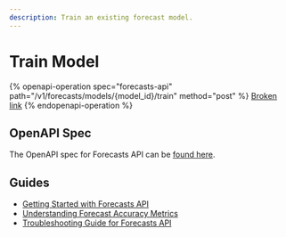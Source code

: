 ```yaml
---
description: Train an existing forecast model.
---
```


# Train Model

{% openapi-operation spec="forecasts-api" path="/v1/forecasts/models/{model_id}/train" method="post" %}
[Broken link](broken-reference)
{% endopenapi-operation %}

## OpenAPI Spec

The OpenAPI spec for Forecasts API can be [found here](https://api.predicthq.com/docs/?urls.primaryName=Forecasts+API).

## Guides

* [Getting Started with Forecasts API](https://docs.predicthq.com/getting-started/guides/forecasts-api-guides/getting-started)
* [Understanding Forecast Accuracy Metrics](https://docs.predicthq.com/getting-started/guides/forecasts-api-guides/understanding-forecast-accuracy-metrics)
* [Troubleshooting Guide for Forecasts API](https://docs.predicthq.com/getting-started/guides/forecasts-api-guides/troubleshooting)

